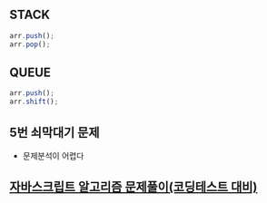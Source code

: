 ## STACK

```js
arr.push();
arr.pop();
```

## QUEUE

```js
arr.push();
arr.shift();
```

## 5번 쇠막대기 문제

- 문제분석이 어렵다

## [자바스크립트 알고리즘 문제풀이(코딩테스트 대비)](https://www.inflearn.com/course/%EC%9E%90%EB%B0%94%EC%8A%A4%ED%81%AC%EB%A6%BD%ED%8A%B8-%EC%95%8C%EA%B3%A0%EB%A6%AC%EC%A6%98-%EB%AC%B8%EC%A0%9C%ED%92%80%EC%9D%B4/dashboard)
